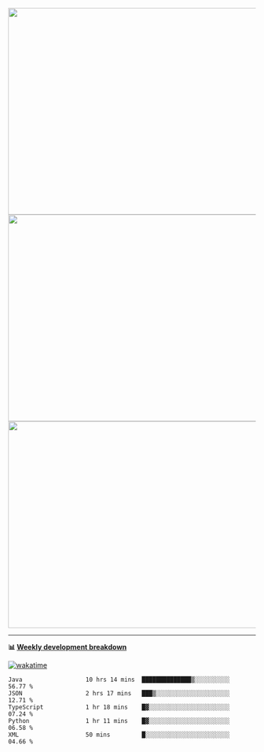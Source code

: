 <p float="left" align="middle"><img src="https://user-images.githubusercontent.com/56089155/195064669-12bd89bb-53c9-44b1-9fd8-993f93f585e1.png" width="600px" height="420px">
<img src="https://user-images.githubusercontent.com/56089155/195064706-c37aa3c8-f669-46c9-abba-1eadcbb910c5.png" width="600px" height="420px">
<img src="https://user-images.githubusercontent.com/56089155/195064753-0de674c7-4fc7-4831-a8a5-402e19cc77be.png" width="600px" height="420px"></p>

<hr />

**📊 [Weekly development breakdown](https://wakatime.com/@Ari24)**

[![wakatime](https://wakatime.com/badge/user/ca34c016-707f-4382-84cf-1823913a1423.svg)](https://wakatime.com/@ca34c016-707f-4382-84cf-1823913a1423)

<!--START_SECTION:waka-->

```text
Java                  10 hrs 14 mins  ██████████████▒░░░░░░░░░░   56.77 %
JSON                  2 hrs 17 mins   ███▒░░░░░░░░░░░░░░░░░░░░░   12.71 %
TypeScript            1 hr 18 mins    █▓░░░░░░░░░░░░░░░░░░░░░░░   07.24 %
Python                1 hr 11 mins    █▓░░░░░░░░░░░░░░░░░░░░░░░   06.58 %
XML                   50 mins         █░░░░░░░░░░░░░░░░░░░░░░░░   04.66 %
```

<!--END_SECTION:waka-->
